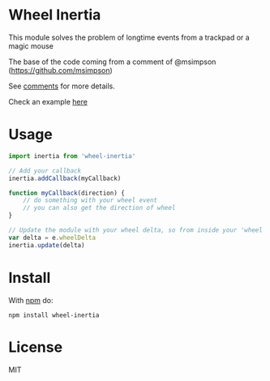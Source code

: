 # Wheel Inertia

This module solves the problem of longtime events from a trackpad or a magic mouse

The base of the code coming from a comment of @msimpson (https://github.com/msimpson)

See [comments](https://github.com/jquery/jquery-mousewheel/issues/36)
for more details.

Check an example [here](http://requirebin.com/?gist=f7b83882b92024ff89eb)

# Usage

``` js
import inertia from 'wheel-inertia'

// Add your callback
inertia.addCallback(myCallback)

function myCallback(direction) {
	// do something with your wheel event
	// you can also get the direction of wheel
}

// Update the module with your wheel delta, so from inside your 'wheel' listener...
var delta = e.wheelDelta
inertia.update(delta)
```

# Install

With [npm](https://npmjs.org) do:

```
npm install wheel-inertia
```

# License

MIT
